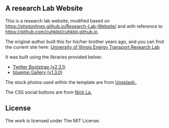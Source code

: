 
## A research Lab Website

This is a research lab website, modified based on https://photonlines.github.io/Research-Lab-Website/ and with reference to https://github.com/cuhklpl/cuhklpl.github.io.

The original author built this for his/her brother years ago, and you can find the current site here: [University of Illinois Energy Transport Research Lab](http://etrl.mechanical.illinois.edu/)

It was built using the libraries provided below:

- [Twitter Bootstrap (v2.3.1)](https://github.com/twbs/bootstrap)
- [blueimp Gallery (v1.3.0)](https://github.com/blueimp/Gallery)

The stock photos used within the template are from [Unsplash.](https://unsplash.com/). 

The CSS social buttons are from [Nick La.](http://webdesignerwall.com/tutorials/css-social-buttons)

## License

The work is licensed under The MIT License.
